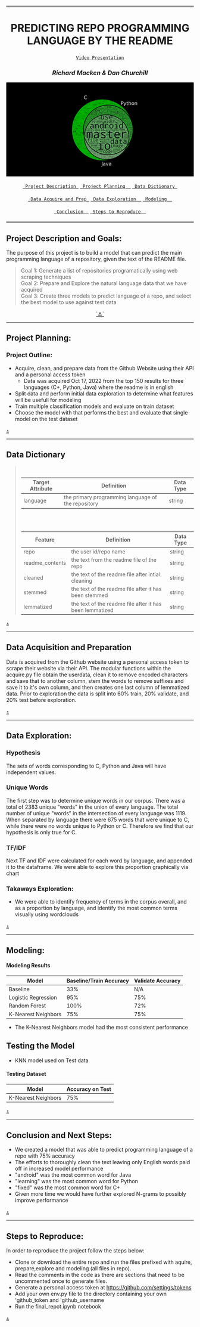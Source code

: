 <div align="center">
  
<hr style="border-top: 7px ridge #ffffff;border-bottom: 4px hidden ;"></hr>
 


<center>

# **PREDICTING REPO PROGRAMMING LANGUAGE BY THE README**<a name="top"></a>

  [`Video Presentation`](https://www.canva.com/design/DAFPZgy0ed8/zMVq3tYoLPYH2Pt_AWac2Q/view?utm_content=DA[…]campaign=designshare&utm_medium=link&utm_source=recording_view)
      
### *Richard Macken & Dan Churchill*
![](nlp.jpg)  



  [`  Project Description  `](#project_description)
  [`  Project Planning   `](#planning)
  [`  Data Dictionary  `](#dictionary)
  <br></br>
  [`  Data Acquire and Prep  `](#wrangle)
  [`  Data Exploration   `](#explore)
  [`  Modeling   `](#model)
  <br></br>
  [`  Conclusion   `](#conclusion)
  [`  Steps to Reproduce   `](#reproduce) 
  
 </div>



  <hr style="border-top: 7px ridge #ffffff;border-bottom: 4px hidden ;"></hr>



 
## <a name="project_description"></a>Project Description and Goals:
 
  The purpose of this project is to build a model that can predict the main programming language of a repository, given the text of the README file.

  > Goal 1: Generate a list of repositories programatically using web scraping techniques<br>
  > Goal 2: Prepare and Explore the natural language data that we have acquired<br>
  > Goal 3: Create three models to predict language of a repo, and select the best model to use against test data



  <div align="center">
  <a href='#top'>`⚓`</a>
  </div>

  

  
  ***
## <a name="planning"></a>Project Planning: 
### Project Outline:
  - Acquire, clean, and prepare data from the Github Website using their API and a personal access token
      - Data was acquired Oct 17, 2022 from the top 150 results for three languages (C+, Python, Java) where the readme is in english
  - Split data and perform initial data exploration to determine what features will be usefull for modeling
  - Train multiple classification models and evaluate on train dataset
  - Choose the model with that performs the best and evaluate that single model on the test dataset
  


  [`⚓`](#top) 
  
 

***

## <a name="dictionary"></a>Data Dictionary

<blockquote> 
<br>
     
 | Target Attribute | Definition | Data Type |
  | ----- | ----- | ----- |
  | language | the primary programming language of the repository | string |


  <br>
  <br>
  


  | Feature | Definition | Data Type |
  | ----- | ----- | ----- |
  | repo | the user id/repo name | string |
  | readme_contents | the text from the readme file of the repo | string |
  | cleaned	 | the text of the readme file after intial cleaning | string |
  | stemmed | the text of the readme file after it has been stemmed | string |
  | lemmatized | the text of the readme file after it has been lemmatized | string |




  </blockquote>
 

  [`⚓`](#top) 
  


  ***
## <a name="wrangle"></a>Data Acquisition and Preparation
  Data is acquired from the Github website using a personal access token to scrape their website via their API.  The modular functions within the acquire.py file obtain the userdata, clean it to remove encoded characters and save that to another column, stem the words to remove suffixes and save it to it's own column, and then creates one last column of lemmatized data.  Prior to exploration the data is split into 60% train, 20% validate, and 20% test before exploration.



  [`⚓`](#top) 
  


***
## <a name="explore"></a>Data Exploration:
### Hypothesis
  The sets of words corresponding to C, Python and Java will have independent values.
  
### Unique Words
  The first step was to determine unique words in our corpus.  There was a total of 2383 unique "words" in the union of every language.  The total number of unique "words" in the intersection of every language was 1119.  When separated by language there were 675 words that were unique to C, while there were no words unique to Python or C. Therefore we find that our hypothesis is only true for C.
### TF/IDF
  Next TF and IDF were calculated for each word by language, and appended it to the dataframe.  We were able to explore this proportion graphically via chart
### Takaways Exploration:
  - We were able to identify frequency of terms in the corpus overall, and as a proportion by language, and identify the most common terms visually using wordclouds



  [`⚓`](#top) 
  


***
## <a name="model"></a>Modeling:
#### Modeling Results
  | Model | Baseline/Train Accuracy | Validate Accuracy |
  | ---- | ---- | ---- | 
  | Baseline | 33% | N/A |
  | Logistic Regression | 95% | 75% | 
  | Random Forest | 100% | 72% |  
  | K-Nearest Neighbors | 75% | 75% | 
  - The K-Nearest Neighbors model had the most consistent performance
## Testing the Model
  - KNN model used on Test data
#### Testing Dataset
  | Model | Accuracy on Test | 
  | ---- | ---- | 
  | K-Nearest Neighbors | 75% |



  [`⚓`](#top) 
  

***
## <a name="conclusion"></a>Conclusion and Next Steps:
  - We created a model that was able to predict programming language of a repo with 75% accuracy
  - The efforts to thoroughly clean the text leaving only English words paid off in increased model performance
  - "android" was the most common word for Java
  - "learning" was the most common word for Python
  - "fixed" was the most common word for C+
  - Given more time we would have further explored N-grams to possibly improve performance



  [`⚓`](#top) 
  

  
*** 
## <a name="reproduce"></a>Steps to Reproduce:
  In order to reproduce the project follow the steps below:
  - Clone or download the entire repo and run the files prefixed with aquire, prepare,explore and modeling (all files in repo). 
  - Read the comments in the code as there are sections that need to be uncommented once to generate files.
  - Generate a personal access token at https://github.com/settings/tokens 
  - Add your own env.py file to the directory containing your own 'github_token and 'github_username
  - Run the final_repot.ipynb notebook



  [`⚓`](#top) 
  

